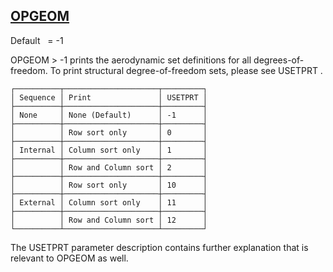 ## [OPGEOM](https://nexus.hexagon.com/documentationcenter/bundle/MSC_Nastran_2022.4/page/Nastran_Combined_Book/qrg/parameters/TOC.OPGEOM.xhtml)

Default    = -1

OPGEOM > -1 prints the aerodynamic set definitions for all degrees-of-freedom. To print structural degree-of-freedom sets, please see   USETPRT  . 

```text
┌──────────┬─────────────────────┬─────────┐
│ Sequence │ Print               │ USETPRT │
├──────────┼─────────────────────┼─────────┤
│ None     │ None (Default)      │ -1      │
├──────────┼─────────────────────┼─────────┤
│          │ Row sort only       │ 0       │
├──────────┼─────────────────────┼─────────┤
│ Internal │ Column sort only    │ 1       │
├──────────┼─────────────────────┼─────────┤
│          │ Row and Column sort │ 2       │
├──────────┼─────────────────────┼─────────┤
│          │ Row sort only       │ 10      │
├──────────┼─────────────────────┼─────────┤
│ External │ Column sort only    │ 11      │
├──────────┼─────────────────────┼─────────┤
│          │ Row and Column sort │ 12      │
└──────────┴─────────────────────┴─────────┘
```
The  USETPRT  parameter description contains further explanation that is relevant to OPGEOM as well.

